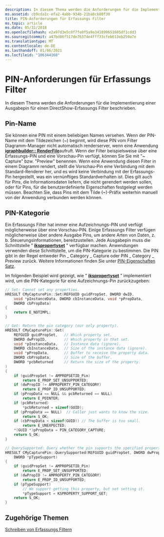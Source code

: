 ```yaml
---
description: In diesem Thema werden die Anforderungen für die Implementierung einer Ausgabepin für einen DirectShow-Erfassungs Filter beschrieben.
ms.assetid: cb9cda1c-efa2-4abb-934b-21ba8cb80f30
title: PIN-Anforderungen für Erfassungs Filter
ms.topic: article
ms.date: 05/31/2018
ms.openlocfilehash: e2a97d3e5c0f7fe0f5a9a341899651685df1cdd3
ms.sourcegitcommit: a47bd86f517de76374e4fff33cfeb613eb259a7e
ms.translationtype: MT
ms.contentlocale: de-DE
ms.lasthandoff: 01/06/2021
ms.locfileid: "106344160"
---
```

# <a name="pin-requirements-for-capture-filters"></a>PIN-Anforderungen für Erfassungs Filter

In diesem Thema werden die Anforderungen für die Implementierung einer Ausgabepin für einen DirectShow-Erfassungs Filter beschrieben.

## <a name="pin-name"></a>Pin-Name

Sie können eine PIN mit einem beliebigen Namen versehen. Wenn der PIN-Name mit dem Tildezeichen (~) beginnt, wird diese PIN vom Filter Diagramm-Manager nicht automatisch renderserver, wenn eine Anwendung [**igraphbuilder:: RenderFile**](/windows/desktop/api/Strmif/nf-strmif-igraphbuilder-renderfile)aufruft. Wenn der Filter beispielsweise über eine Erfassungs-PIN und eine Vorschau-Pin verfügt, können Sie Sie mit "~ Capture" bzw. "Preview" benennen. Wenn eine Anwendung diesen Filter in einem Diagramm rendert, stellt die Vorschau-Pin eine Verbindung mit dem Standard-Renderer her, und es wird keine Verbindung mit der Erfassungs-Pin hergestellt, was ein vernünftiges Standardverhalten ist. Dies gilt auch für Pins, die Informationsdaten liefern, die nicht gerendert werden sollen, oder für Pins, für die benutzerdefinierte Eigenschaften festgelegt werden müssen. Beachten Sie, dass Pins mit dem Tilde (~)-Präfix weiterhin manuell von der Anwendung verbunden werden können.

## <a name="pin-category"></a>PIN-Kategorie

Ein Erfassungs Filter hat immer eine Aufzeichnungs-PIN und verfügt möglicherweise über eine Vorschau-PIN. Einige Erfassungs Filter verfügen möglicherweise über andere Ausgabe Pins, um andere Arten von Daten, z. b. Steuerungsinformationen, bereitzustellen. Jede Ausgabepin muss die Schnittstelle " [**ikspropertyset**](ikspropertyset.md) " verfügbar machen. Anwendungen verwenden diese Schnittstelle, um die PIN-Kategorie zu bestimmen. Die PIN gibt in der Regel entweder Pin \_ Category \_ Capture oder PIN \_ Category \_ Preview zurück. Weitere Informationen finden Sie unter [PIN-Eigenschaften Satz](pin-property-set.md).

Im folgenden Beispiel wird gezeigt, wie " [**ikspropertyset**](ikspropertyset.md) " implementiert wird, um die PIN-Kategorie für eine Aufzeichnungs-Pin zurückzugeben:


```C++
// Set: Cannot set any properties.
HRESULT CMyCapturePin::Set(REFGUID guidPropSet, DWORD dwID,
    void *pInstanceData, DWORD cbInstanceData, void *pPropData, 
    DWORD cbPropData)
{
    return E_NOTIMPL;
}

// Get: Return the pin category (our only property). 
HRESULT CMyCapturePin::Get(
    REFGUID guidPropSet,   // Which property set.
    DWORD dwPropID,        // Which property in that set.
    void *pInstanceData,   // Instance data (ignore).
    DWORD cbInstanceData,  // Size of the instance data (ignore).
    void *pPropData,       // Buffer to receive the property data.
    DWORD cbPropData,      // Size of the buffer.
    DWORD *pcbReturned     // Return the size of the property.
)
{
    if (guidPropSet != AMPROPSETID_Pin) 
        return E_PROP_SET_UNSUPPORTED;
    if (dwPropID != AMPROPERTY_PIN_CATEGORY)
        return E_PROP_ID_UNSUPPORTED;
    if (pPropData == NULL && pcbReturned == NULL)
        return E_POINTER;
    if (pcbReturned)
        *pcbReturned = sizeof(GUID);
    if (pPropData == NULL)  // Caller just wants to know the size.
        return S_OK;
    if (cbPropData < sizeof(GUID)) // The buffer is too small.
        return E_UNEXPECTED;
    *(GUID *)pPropData = PIN_CATEGORY_CAPTURE;
    return S_OK;
}

// QuerySupported: Query whether the pin supports the specified property.
HRESULT CMyCapturePin::QuerySupported(REFGUID guidPropSet, DWORD dwPropID,
    DWORD *pTypeSupport)
{
    if (guidPropSet != AMPROPSETID_Pin)
        return E_PROP_SET_UNSUPPORTED;
    if (dwPropID != AMPROPERTY_PIN_CATEGORY)
        return E_PROP_ID_UNSUPPORTED;
    if (pTypeSupport)
        // We support getting this property, but not setting it.
        *pTypeSupport = KSPROPERTY_SUPPORT_GET; 
    return S_OK;
}
```



## <a name="related-topics"></a>Zugehörige Themen

<dl> <dt>

[Schreiben von Erfassungs Filtern](writing-capture-filters.md)
</dt> </dl>

 

 



